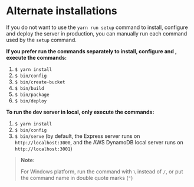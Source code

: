 Alternate installations
=======================

If you do not want to use the `yarn run setup` command to install, configure and deploy the server in production,
you can manually run each command used by the `setup` command.

**If you prefer run the commands separately to install, configure and , execute the commands:**

1. `$ yarn install`
2. `$ bin/config`
3. `$ bin/create-bucket`
4. `$ bin/build`
5. `$ bin/package`
6. `$ bin/deploy`

**To run the dev server in local, only execute the commands:**

1. `$ yarn install`
2. `$ bin/config`
3. `$ bin/serve` (by default, the Express server runs on `http://localhost:3000`, and the AWS DynamoDB local
   server runs on `http://localhost:3001`)

> **Note:**
>
> For Windows platform, run the command with `\` instead of `/`, or put the command name in double
> quote marks (`"`)
